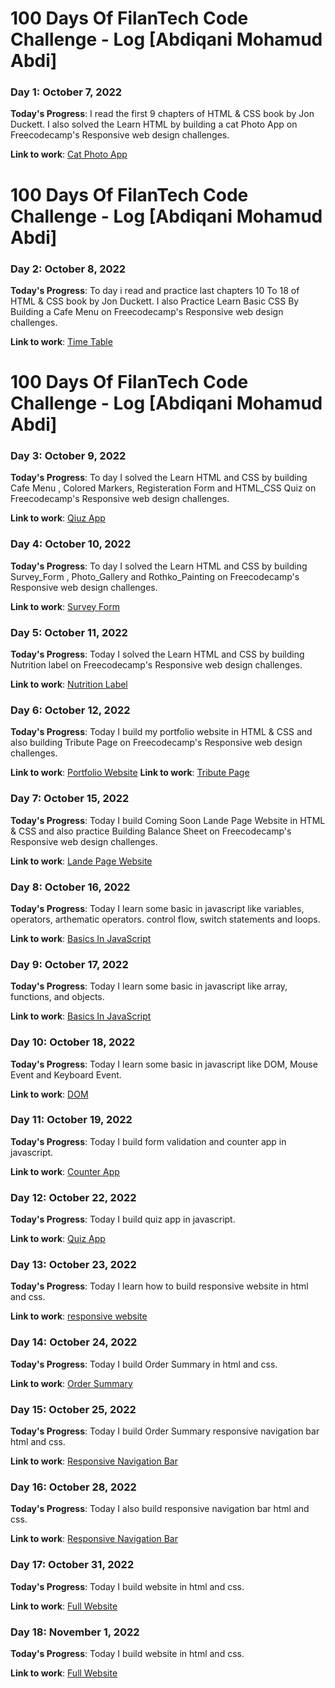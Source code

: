 # 100 Days Of FilanTech Code Challenge - Log [Abdiqani Mohamud Abdi]

### Day 1: October 7, 2022

**Today's Progress**: I read the first 9 chapters of HTML & CSS book by Jon Duckett. I also solved the Learn HTML by building a cat Photo App on Freecodecamp's Responsive web design challenges.

**Link to work**: [Cat Photo App](https://github.com/abdiqani143/100daysofFilanTech/tree/main/HTML_CSS)

# 100 Days Of FilanTech Code Challenge - Log [Abdiqani Mohamud Abdi]

### Day 2: October 8, 2022

**Today's Progress**: To day i read and practice last chapters 10 To 18 of HTML & CSS book by Jon Duckett. I also Practice Learn Basic CSS By Building a Cafe Menu  on Freecodecamp's Responsive web design challenges.

**Link to work**: [Time Table](https://github.com/abdiqani143/100daysofFilanTech/tree/main/HTML_CSS/chapter_14)

# 100 Days Of FilanTech Code Challenge - Log [Abdiqani Mohamud Abdi]

### Day 3: October 9, 2022

**Today's Progress**: To day I solved the Learn HTML and CSS by building Cafe Menu , Colored Markers, Registeration Form and HTML_CSS Quiz on Freecodecamp's Responsive web design challenges.

**Link to work**: [Qiuz App](https://github.com/abdiqani143/100daysofFilanTech/tree/main/HTML_CSS/Day_3/html_css_quiz)

### Day 4: October 10, 2022

**Today's Progress**: To day I solved the Learn HTML and CSS by building Survey_Form , Photo_Gallery and  Rothko_Painting  on Freecodecamp's Responsive web design challenges.

**Link to work**: [Survey Form](https://github.com/abdiqani143/100daysofFilanTech/tree/main/HTML_CSS/Day_4/survey_form)

### Day 5: October 11, 2022

**Today's Progress**: Today I solved the Learn HTML and CSS by building Nutrition label  on Freecodecamp's Responsive web design challenges.

**Link to work**: [Nutrition Label](https://github.com/abdiqani143/100daysofFilanTech/tree/main/HTML_CSS/Day_5)

### Day 6: October 12, 2022

**Today's Progress**: Today I build my portfolio website in HTML & CSS and also building  Tribute Page on Freecodecamp's Responsive web design challenges.

**Link to work**: [Portfolio Website](https://github.com/abdiqani143/100daysofFilanTech/tree/main/HTML_CSS/Day_6/portfolio)
**Link to work**: [Tribute Page](https://github.com/abdiqani143/100daysofFilanTech/tree/main/HTML_CSS/Day_6/tribute%20page)

### Day 7: October 15, 2022

**Today's Progress**: Today I build Coming Soon Lande Page Website in HTML & CSS and also practice Building Balance Sheet on Freecodecamp's Responsive web design challenges.

**Link to work**: [Lande Page Website](https://github.com/abdiqani143/100daysofFilanTech/tree/main/HTML_CSS/Day_7)

### Day 8: October 16, 2022

**Today's Progress**: Today I learn some  basic in javascript like variables, operators, arthematic operators. control flow, switch statements and loops.

**Link to work**: [Basics In JavaScript](https://github.com/abdiqani143/100daysofFilanTech/tree/main/)

### Day 9: October 17, 2022

**Today's Progress**: Today I learn some  basic in javascript like array, functions, and objects.

**Link to work**: [Basics In JavaScript](https://github.com/abdiqani143/100daysofFilanTech/tree/main/JavaScript/Day_9)

### Day 10: October 18, 2022

**Today's Progress**: Today I learn some  basic in javascript like DOM, Mouse Event and  Keyboard Event.

**Link to work**: [DOM](https://github.com/abdiqani143/100daysofFilanTech/tree/main/JavaScript/Day_10)

### Day 11: October 19, 2022

**Today's Progress**: Today I build form validation and counter app in javascript.

**Link to work**: [Counter App](https://github.com/abdiqani143/100daysofFilanTech/tree/main/JavaScript/Day_11/Counter_App)

### Day 12: October 22, 2022

**Today's Progress**: Today I build quiz app in javascript.

**Link to work**: [Quiz App](https://github.com/abdiqani143/100daysofFilanTech/tree/main/JavaScript/Day_12/quiz_app)

### Day 13: October 23, 2022

**Today's Progress**: Today I learn how to build responsive website in html and css.

**Link to work**: [responsive website](https://github.com/abdiqani143/100daysofFilanTech/tree/main/Responsive_Website/Day_13/Product_preview_card_component)

### Day 14: October 24, 2022

**Today's Progress**: Today I build Order Summary in html and css.

**Link to work**: [Order Summary](https://github.com/abdiqani143/100daysofFilanTech/tree/main/Responsive_Website/Day_14)

### Day 15: October 25, 2022

**Today's Progress**: Today I build Order Summary responsive navigation bar html and css.

**Link to work**: [Responsive Navigation Bar](https://github.com/abdiqani143/100daysofFilanTech/tree/main/Responsive_Website/Day_15/Responsive%20Navigation%20Bar)

### Day 16: October 28, 2022

**Today's Progress**: Today I also build  responsive navigation bar html and css.

**Link to work**: [Responsive Navigation Bar](https://github.com/abdiqani143/100daysofFilanTech/tree/main/Responsive_Website/Day_16/Responsive%20Navigation%20Bar)

### Day 17: October 31, 2022

**Today's Progress**: Today I build website in  html and css.

**Link to work**: [Full Website](https://github.com/abdiqani143/100daysofFilanTech/tree/main/Responsive_Website/Day_17/Responsive%20Navigation%20Bar)

### Day 18: November 1, 2022

**Today's Progress**: Today I build website in  html and css.

**Link to work**: [Full Website](https://github.com/abdiqani143/100daysofFilanTech/tree/main/Responsive_Website/Day_18/Responsive%20Navigation%20Bar)
